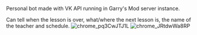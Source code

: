 Personal bot made with VK API running in Garry's Mod server instance.

Can tell when the lesson is over, what/where the next lesson is, the name of the teacher and schedule.
![chrome_pq3CwJTJ1L](https://user-images.githubusercontent.com/5685050/140619152-67ed5d3a-3e03-4db5-96f1-f7e2172ae978.png)
![chrome_JRtdwWa8RP](https://user-images.githubusercontent.com/5685050/140619155-ecd458bd-93d4-4e03-b496-ba42216eda11.png)
